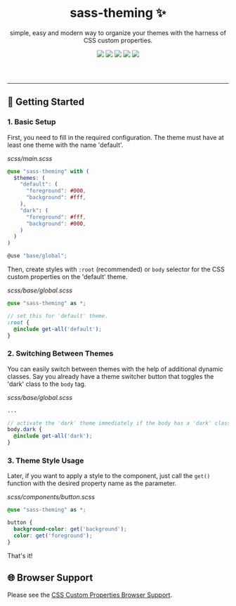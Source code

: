 <header>
  <h1 align="center">sass-theming ✨</h1>
  <p align="center">simple, easy and modern way to organize your themes with the harness of CSS custom properties.</p>
  <div align="center">
    <img src="https://img.shields.io/npm/v/sass-theming" />
    <img src="https://img.shields.io/github/commit-activity/m/ngkusnd/sass-theming?label=commit" />
    <img src="https://img.shields.io/github/issues/ngkusnd/sass-theming" />
    <img src="https://img.shields.io/github/stars/ngkusnd/sass-theming" />
    <img src="https://img.shields.io/github/forks/ngkusnd/sass-theming" />
  </div>
</header>

---

## 🚀 Getting Started

### 1. Basic Setup

First, you need to fill in the required configuration. The theme must have at least one theme with the name 'default'.

_scss/main.scss_

```scss
@use "sass-theming" with (
  $themes: (
    "default": (
      "foreground": #000,
      "background": #fff,
    ),
    "dark": (
      "foreground": #fff,
      "background": #000,
    )
  )
)

@use "base/global";
```

Then, create styles with `:root` (recommended) or `body` selector for the CSS custom properties on the 'default' theme.

_scss/base/global.scss_

```scss
@use "sass-theming" as *;

// set this for 'default' theme.
:root {
  @include get-all('default');
}
```

### 2. Switching Between Themes

You can easily switch between themes with the help of additional dynamic classes. Say you already have a theme switcher button that toggles the 'dark' class to the `body` tag.

_scss/base/global.scss_

```scss
...

// activate the 'dark' theme immediately if the body has a 'dark' class name.
body.dark {
  @include get-all('dark');
}
```

### 3. Theme Style Usage

Later, if you want to apply a style to the component, just call the `get()` function with the desired property name as the parameter.

_scss/components/button.scss_

```scss
@use "sass-theming" as *;

button {
  background-color: get('background');
  color: get('foreground');
}
```

That's it!

## 🌐 Browser Support

Please see the [CSS Custom Properties Browser Support](https://caniuse.com/css-variables).
